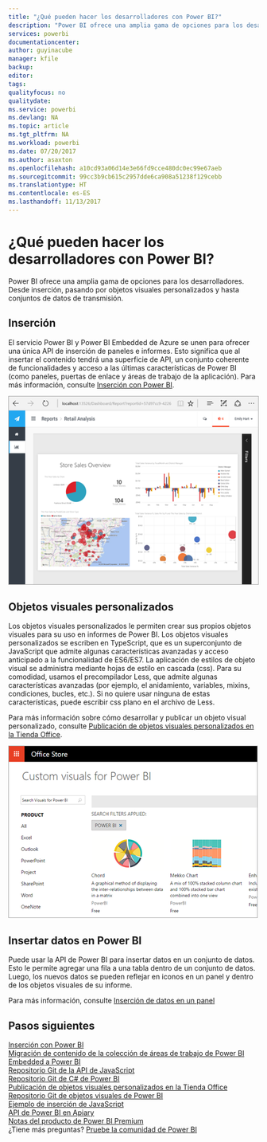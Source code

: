 ```yaml
---
title: "¿Qué pueden hacer los desarrolladores con Power BI?"
description: "Power BI ofrece una amplia gama de opciones para los desarrolladores. Desde inserción, pasando por objetos visuales personalizados y hasta conjuntos de datos de transmisión."
services: powerbi
documentationcenter: 
author: guyinacube
manager: kfile
backup: 
editor: 
tags: 
qualityfocus: no
qualitydate: 
ms.service: powerbi
ms.devlang: NA
ms.topic: article
ms.tgt_pltfrm: NA
ms.workload: powerbi
ms.date: 07/20/2017
ms.author: asaxton
ms.openlocfilehash: a10cd93a06d14e3e66fd9cce480dc0ec99e67aeb
ms.sourcegitcommit: 99cc3b9cb615c2957dde6ca908a51238f129cebb
ms.translationtype: HT
ms.contentlocale: es-ES
ms.lasthandoff: 11/13/2017
---
```

# <a name="what-can-developers-do-with-power-bi"></a>¿Qué pueden hacer los desarrolladores con Power BI?
Power BI ofrece una amplia gama de opciones para los desarrolladores. Desde inserción, pasando por objetos visuales personalizados y hasta conjuntos de datos de transmisión.

## <a name="embedding"></a>Inserción
El servicio Power BI y Power BI Embedded de Azure se unen para ofrecer una única API de inserción de paneles e informes. Esto significa que al insertar el contenido tendrá una superficie de API, un conjunto coherente de funcionalidades y acceso a las últimas características de Power BI (como paneles, puertas de enlace y áreas de trabajo de la aplicación). Para más información, consulte [Inserción con Power BI](embedding.md).

![](media/what-can-you-do/powerbi-embed-sample.png)

## <a name="custom-visuals"></a>Objetos visuales personalizados
Los objetos visuales personalizados le permiten crear sus propios objetos visuales para su uso en informes de Power BI. Los objetos visuales personalizados se escriben en TypeScript, que es un superconjunto de JavaScript que admite algunas características avanzadas y acceso anticipado a la funcionalidad de ES6/ES7. La aplicación de estilos de objeto visual se administra mediante hojas de estilo en cascada (css). Para su comodidad, usamos el precompilador Less, que admite algunas características avanzadas (por ejemplo, el anidamiento, variables, mixins, condiciones, bucles, etc.). Si no quiere usar ninguna de estas características, puede escribir css plano en el archivo de Less.

Para más información sobre cómo desarrollar y publicar un objeto visual personalizado, consulte [Publicación de objetos visuales personalizados en la Tienda Office](office-store.md).

![](media/what-can-you-do/powerbi-custom-visual-store.png)

## <a name="push-data-into-power-bi"></a>Insertar datos en Power BI
Puede usar la API de Power BI para insertar datos en un conjunto de datos. Esto le permite agregar una fila a una tabla dentro de un conjunto de datos. Luego, los nuevos datos se pueden reflejar en iconos en un panel y dentro de los objetos visuales de su informe.

Para más información, consulte [Inserción de datos en un panel](walkthrough-push-data.md)

## <a name="next-steps"></a>Pasos siguientes
[Inserción con Power BI](embedding.md)  
[Migración de contenido de la colección de áreas de trabajo de Power BI Embedded a Power BI](migrate-from-powerbi-embedded.md)  
[Repositorio Git de la API de JavaScript](https://github.com/Microsoft/PowerBI-JavaScript)  
[Repositorio Git de C# de Power BI](https://github.com/Microsoft/PowerBI-CSharp)  
[Publicación de objetos visuales personalizados en la Tienda Office](office-store.md)  
[Repositorio Git de objetos visuales de Power BI](https://github.com/Microsoft/PowerBI-visuals)  
[Ejemplo de inserción de JavaScript](https://microsoft.github.io/PowerBI-JavaScript/demo/)  
[API de Power BI en Apiary](http://docs.powerbi.apiary.io/#)  
[Notas del producto de Power BI Premium](https://aka.ms/pbipremiumwhitepaper)  
¿Tiene más preguntas? [Pruebe la comunidad de Power BI](http://community.powerbi.com/)


